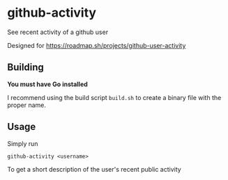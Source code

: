 # github-activity

See recent activity of a github user

Designed for https://roadmap.sh/projects/github-user-activity

## Building

**You must have Go installed**

I recommend using the build script `build.sh` to create a binary file with the proper name.

## Usage

Simply run

```
github-activity <username>
```
To get a short description of the user's recent public activity